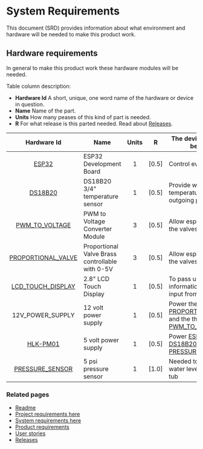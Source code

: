 # System Requirements
This document (SRD) provides information about what environment and hardware will be needed to make this product work.

## Hardware requirements

In general to make this product work these hardware modules will be needed.

Table column description:
  * __Hardware Id__ A short, unique, one word name of the hardware or device in question.
  * __Name__ Name of the part.
  * __Units__ How many peases of this kind of part is needed.
  * __R__ For what release is this parted needed.  Read about [Releases].

|  Hardware Id        | Name                                            | Units |   R   | The device is needed because                                         |
|:-------------------:|-------------------------------------------------|:------:|-------|---------------------------------------------------------------------|
| [ESP32]             | ESP32 Development Board                         |   1    | [0.5] | Control everything                                                  |
| [DS18B20]           | DS18B20 3/4" temperature sensor                 |   1    | [0.5] | Provide water temperature in the outgoing pipe                      |
| [PWM_TO_VOLTAGE]    | PWM to Voltage Converter Module                 |   3    | [0.5] | Allow esp32 to control the valves                                   |
| [PROPORTIONAL_VALVE]| Proportional Valve Brass controllable with 0-5V |   3    | [0.5] | Allow esp32 to control the valves                                   |
| [LCD_TOUCH_DISPLAY] | 2.8" LCD Touch Display                          |   1    | [0.5] | To pass user information and get input from user                    |
| 12V_POWER_SUPPLY    | 12 volt power supply                            |   1    | [0.5] | Power the three [PROPORTIONAL_VALVE] and the three [PWM_TO_VOLTAGE] |
| [HLK-PM01]          | 5 volt power supply                             |   1    | [0.5] | Power [ESP32], [DS18B20] and [PRESSURE_SENSOR]                      |
| [PRESSURE_SENSOR]   | 5 psi pressure sensor                           |   1    | [1.0] | Needed to test the water level of the hot tub                       |


 ### Related pages
 * [Readme](../../README.md)
 * [Project requirements here](./ProductRequirements.md)
 * [System requirements here](./SystemRequirements.md)
 * [Product requirements](./ProductRequirements.md#features)
 * [User stories](./UserStories.md)
 * [Releases](./Releases.md)


[PlatformIO]: https://platformio.org/
[VoffCon]: http://voffcon.com/
[HLK-PM01]: https://www.aliexpress.com/item/32504127465.html?spm=a2g0s.9042311.0.0.27424c4dOggB1n
[ESP32]: https://www.aliexpress.com/item/32801621054.html?spm=a2g0s.9042311.0.0.27424c4dOggB1n
[DS18B20]: https://www.aliexpress.com/item/32881183992.html?spm=a2g0s.12269583.0.0.43c751fcxDyDbt
[PWM_TO_VOLTAGE]: https://www.aliexpress.com/item/4000169156580.html?spm=a2g0s.12269583.0.0.7faa1ca26zCgTQ
[PROPORTIONAL_VALVE]: https://www.aliexpress.com/item/33037988030.html?spm=a2g0s.12269583.0.0.49d04a42eL9zNl
[PRESSURE_SENSOR]: https://www.aliexpress.com/item/4000263209249.html?spm=a2g0s.12269583.0.0.5dd91d80iwCJ6y
[LCD_TOUCH_DISPLAY]: https://www.aliexpress.com/item/4000030399357.html?spm=a2g0s.12269583.0.0.687d6973QvjfAl

[Readme]: ../../README.md
[Releases]: ./Releases.md

[Product requirements]: ./ProductRequirements.md